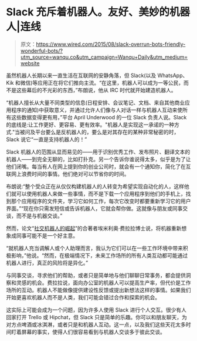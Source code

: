 # Slack 充斥着机器人。友好、美妙的机器人|连线

> 原文：<https://www.wired.com/2015/08/slack-overrun-bots-friendly-wonderful-bots/?utm_source=wanqu.co&utm_campaign=Wanqu+Daily&utm_medium=website>

虽然机器人长期以来一直生活在互联网的安静角落，但 Slack(以及 WhatsApp、Kik 和微信)等应用正在将它们推向主流。“在这里，机器人可以成为一等公民，而不是这些幕后的不光彩的东西，”布朗说，他从 IRC 时代就开始建造机器人。

“机器人擅长从大量不同类型的信息(日程安排、会议笔记、文档、来自其他商业应用程序的通知)中获取意义，并通过允许人们像与人对话一样与机器人互动来使所有这些数据变得更有用，”平台 April Underwood 的一位 Slack 负责人说。Slack 的底线是:让工作更好、更容易、更有效率。"机器人是实现这一承诺的一种方式."当被问及平台要么是反机器人的，要么是对其存在的某种非常秘密的时，Slack 说它“一直是支持机器人的！”

Slack 机器人的范围从显而易见的——用于识别优秀工作、发布照片、翻译文本的机器人——到完全无聊的，比如打扑克。另一个告诉你谁说得太多，似乎是为了让他们闭嘴。每当有人在网上提到你的创业公司时，就会有一个通知你，简化了在互联网上浪费时间的事情。他们绝对可以节省你的时间。

布朗说:“整个受众正在从仅仅构建机器人的人转变为希望实现自动化的人，这样他们就可以使用机器人来做一些事情，而不是下载一个应用程序到他们的手机上，找到那个应用程序的文件夹，学习它如何工作，每次它改变时都要重新学习它的用户界面。”“现在你只需发短信或告诉机器人，它就会帮你做。这就像与朋友或同事交谈，而不是与机器交谈。”

然而，论文“[社交机器人的崛起](http://arxiv.org/abs/1407.5225)”的合著者埃米利奥·费拉拉博士说，将机器重新想象成同事可能不是一个好主意。

“就机器人充当调解人或个人助理而言，我认为它们可以在一些工作环境中带来积极影响，”他说。“然而，在极端情况下，未来工作场所的所有人类互动都可能通过机器人进行，真正的风险将是异化。”

与同事交谈，寻求他们的帮助，或者只是简单地与他们聊聊日常事务，都会提供洞察和灵感的机会。费拉拉说，面向办公室的机器人可以提高生产率，但代价是工作场所的互动。机器人不能做像提供建设性反馈或提出新想法这样的事情。如果我们开始更喜欢机器人而不是人类，我们可能会错过合作和探索的机会。

这实际上可能会成为一个问题，因为许多人使用 Slack 进行个人交互。很少有人回家打开 Trello 或 Hipchat，但 Slack 只是简单的乐趣。你可以和朋友聊天，为对方点啤酒或冰淇淋，或者只是和机器人互动。这一点，以及我们这些天花太多时间盯着屏幕的事实，使得人们很容易看到与机器人交谈多于彼此交谈。